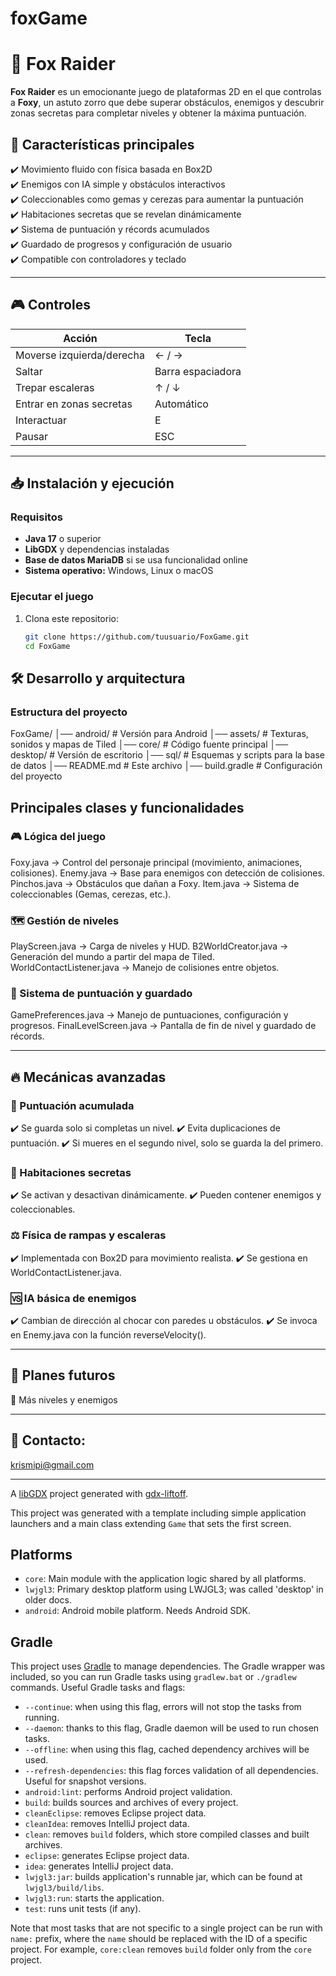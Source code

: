 # foxGame
# 🦊 Fox Raider  

**Fox Raider** es un emocionante juego de plataformas 2D en el que controlas a **Foxy**, un astuto zorro que debe superar obstáculos, enemigos y descubrir zonas secretas para completar niveles y obtener la máxima puntuación.  

## 📜 Características principales  
✔️ Movimiento fluido con física basada en Box2D  
✔️ Enemigos con IA simple y obstáculos interactivos  
✔️ Coleccionables como gemas y cerezas para aumentar la puntuación  
✔️ Habitaciones secretas que se revelan dinámicamente  
✔️ Sistema de puntuación y récords acumulados  
✔️ Guardado de progresos y configuración de usuario  
✔️ Compatible con controladores y teclado  

---

## 🎮 Controles  

| Acción                | Tecla               |
|----------------------|------------------|
| Moverse izquierda/derecha | ← / →           |
| Saltar               | Barra espaciadora |
| Trepar escaleras     | ↑ / ↓             |
| Entrar en zonas secretas | Automático       |
| Interactuar          | E                 |
| Pausar              | ESC               |

---

## 📥 Instalación y ejecución  

### **Requisitos**  
- **Java 17** o superior  
- **LibGDX** y dependencias instaladas  
- **Base de datos MariaDB** si se usa funcionalidad online  
- **Sistema operativo:** Windows, Linux o macOS  

### **Ejecutar el juego**  
1. Clona este repositorio:  
   ```sh
   git clone https://github.com/tuusuario/FoxGame.git
   cd FoxGame

## 🛠️ Desarrollo y arquitectura
### Estructura del proyecto
FoxGame/
│── android/         # Versión para Android
│── assets/          # Texturas, sonidos y mapas de Tiled
│── core/            # Código fuente principal
│── desktop/         # Versión de escritorio
│── sql/             # Esquemas y scripts para la base de datos
│── README.md        # Este archivo
│── build.gradle     # Configuración del proyecto
## Principales clases y funcionalidades
### 🎮 Lógica del juego
Foxy.java → Control del personaje principal (movimiento, animaciones, colisiones).
Enemy.java → Base para enemigos con detección de colisiones.
Pinchos.java → Obstáculos que dañan a Foxy.
Item.java → Sistema de coleccionables (Gemas, cerezas, etc.).
### 🗺️ Gestión de niveles
PlayScreen.java → Carga de niveles y HUD.
B2WorldCreator.java → Generación del mundo a partir del mapa de Tiled.
WorldContactListener.java → Manejo de colisiones entre objetos.
### 💾 Sistema de puntuación y guardado
GamePreferences.java → Manejo de puntuaciones, configuración y progresos.
FinalLevelScreen.java → Pantalla de fin de nivel y guardado de récords.

---
## 🔥 Mecánicas avanzadas
### 🌟 Puntuación acumulada
✔️ Se guarda solo si completas un nivel.
✔️ Evita duplicaciones de puntuación.
✔️ Si mueres en el segundo nivel, solo se guarda la del primero.

### 🔑 Habitaciones secretas
✔️ Se activan y desactivan dinámicamente.
✔️ Pueden contener enemigos y coleccionables.

### ⚖️ Física de rampas y escaleras
✔️ Implementada con Box2D para movimiento realista.
✔️ Se gestiona en WorldContactListener.java.

### 🆚 IA básica de enemigos
✔️ Cambian de dirección al chocar con paredes u obstáculos.
✔️ Se invoca en Enemy.java con la función reverseVelocity().

---
## 🚀 Planes futuros
🔹 Más niveles y enemigos

---
## 📧 Contacto: 
krismipi@gmail.com

---

A [libGDX](https://libgdx.com/) project generated with [gdx-liftoff](https://github.com/libgdx/gdx-liftoff).

This project was generated with a template including simple application launchers and a main class extending `Game` that sets the first screen.

## Platforms

- `core`: Main module with the application logic shared by all platforms.
- `lwjgl3`: Primary desktop platform using LWJGL3; was called 'desktop' in older docs.
- `android`: Android mobile platform. Needs Android SDK.

## Gradle

This project uses [Gradle](https://gradle.org/) to manage dependencies.
The Gradle wrapper was included, so you can run Gradle tasks using `gradlew.bat` or `./gradlew` commands.
Useful Gradle tasks and flags:

- `--continue`: when using this flag, errors will not stop the tasks from running.
- `--daemon`: thanks to this flag, Gradle daemon will be used to run chosen tasks.
- `--offline`: when using this flag, cached dependency archives will be used.
- `--refresh-dependencies`: this flag forces validation of all dependencies. Useful for snapshot versions.
- `android:lint`: performs Android project validation.
- `build`: builds sources and archives of every project.
- `cleanEclipse`: removes Eclipse project data.
- `cleanIdea`: removes IntelliJ project data.
- `clean`: removes `build` folders, which store compiled classes and built archives.
- `eclipse`: generates Eclipse project data.
- `idea`: generates IntelliJ project data.
- `lwjgl3:jar`: builds application's runnable jar, which can be found at `lwjgl3/build/libs`.
- `lwjgl3:run`: starts the application.
- `test`: runs unit tests (if any).

Note that most tasks that are not specific to a single project can be run with `name:` prefix, where the `name` should be replaced with the ID of a specific project.
For example, `core:clean` removes `build` folder only from the `core` project.
